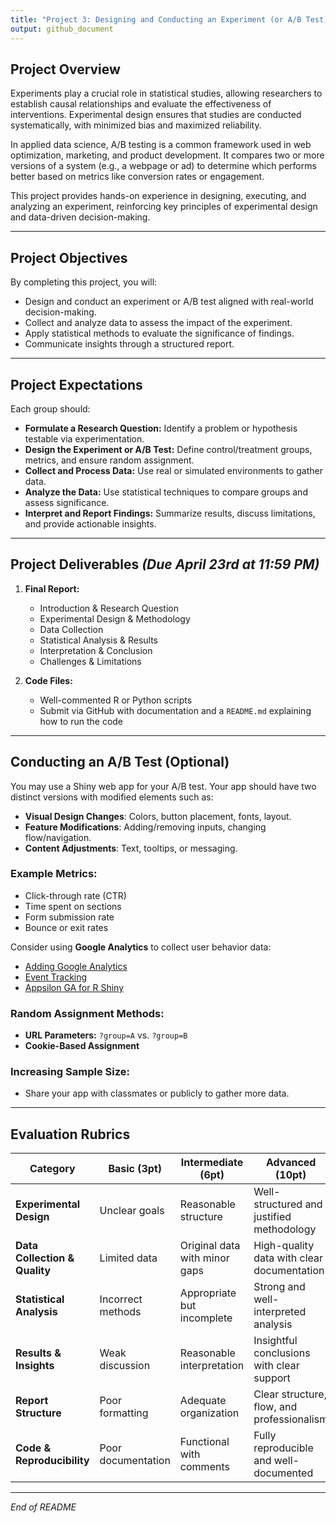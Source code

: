 ```yaml
---
title: "Project 3: Designing and Conducting an Experiment (or A/B Test)"
output: github_document
---
```


## Project Overview

Experiments play a crucial role in statistical studies, allowing researchers to establish causal relationships and evaluate the effectiveness of interventions. Experimental design ensures that studies are conducted systematically, with minimized bias and maximized reliability.

In applied data science, A/B testing is a common framework used in web optimization, marketing, and product development. It compares two or more versions of a system (e.g., a webpage or ad) to determine which performs better based on metrics like conversion rates or engagement.

This project provides hands-on experience in designing, executing, and analyzing an experiment, reinforcing key principles of experimental design and data-driven decision-making.

---

## Project Objectives

By completing this project, you will:

- Design and conduct an experiment or A/B test aligned with real-world decision-making.
- Collect and analyze data to assess the impact of the experiment.
- Apply statistical methods to evaluate the significance of findings.
- Communicate insights through a structured report.

---

## Project Expectations

Each group should:

- **Formulate a Research Question:** Identify a problem or hypothesis testable via experimentation.
- **Design the Experiment or A/B Test:** Define control/treatment groups, metrics, and ensure random assignment.
- **Collect and Process Data:** Use real or simulated environments to gather data.
- **Analyze the Data:** Use statistical techniques to compare groups and assess significance.
- **Interpret and Report Findings:** Summarize results, discuss limitations, and provide actionable insights.

---

## Project Deliverables *(Due April 23rd at 11:59 PM)*

1. **Final Report:**  
   - Introduction & Research Question  
   - Experimental Design & Methodology  
   - Data Collection  
   - Statistical Analysis & Results  
   - Interpretation & Conclusion  
   - Challenges & Limitations  

2. **Code Files:**  
   - Well-commented R or Python scripts  
   - Submit via GitHub with documentation and a `README.md` explaining how to run the code

---

## Conducting an A/B Test (Optional)

You may use a Shiny web app for your A/B test. Your app should have two distinct versions with modified elements such as:

- **Visual Design Changes**: Colors, button placement, fonts, layout.
- **Feature Modifications**: Adding/removing inputs, changing flow/navigation.
- **Content Adjustments**: Text, tooltips, or messaging.

### Example Metrics:
- Click-through rate (CTR)  
- Time spent on sections  
- Form submission rate  
- Bounce or exit rates

Consider using **Google Analytics** to collect user behavior data:
- [Adding Google Analytics](https://shiny.posit.co/r/articles/build/google-analytics/)  
- [Event Tracking](https://hypebright.nl/en/r-en/event-tracking-your-shiny-application-with-google-analytics/)  
- [Appsilon GA for R Shiny](https://www.appsilon.com/post/r-shiny-google-analytics)

### Random Assignment Methods:
- **URL Parameters:** `?group=A` vs. `?group=B`
- **Cookie-Based Assignment**

### Increasing Sample Size:
- Share your app with classmates or publicly to gather more data.

---

## Evaluation Rubrics

| Category                     | Basic (3pt)         | Intermediate (6pt)               | Advanced (10pt)                            |
|-----------------------------|---------------------|----------------------------------|--------------------------------------------|
| **Experimental Design**     | Unclear goals       | Reasonable structure             | Well-structured and justified methodology  |
| **Data Collection & Quality** | Limited data        | Original data with minor gaps    | High-quality data with clear documentation |
| **Statistical Analysis**    | Incorrect methods   | Appropriate but incomplete       | Strong and well-interpreted analysis       |
| **Results & Insights**      | Weak discussion     | Reasonable interpretation        | Insightful conclusions with clear support  |
| **Report Structure**        | Poor formatting     | Adequate organization            | Clear structure, flow, and professionalism |
| **Code & Reproducibility**  | Poor documentation  | Functional with comments         | Fully reproducible and well-documented     |

---

*End of README*
